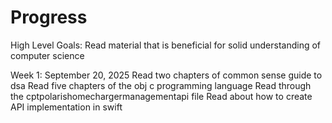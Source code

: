 # Progress

High Level Goals:
Read material that is beneficial for solid understanding of computer science


Week 1:
September 20, 2025
Read two chapters of common sense guide to dsa
Read five chapters of the obj c programming language
Read through the cptpolarishomechargermanagementapi file
Read about how to create API implementation in swift

